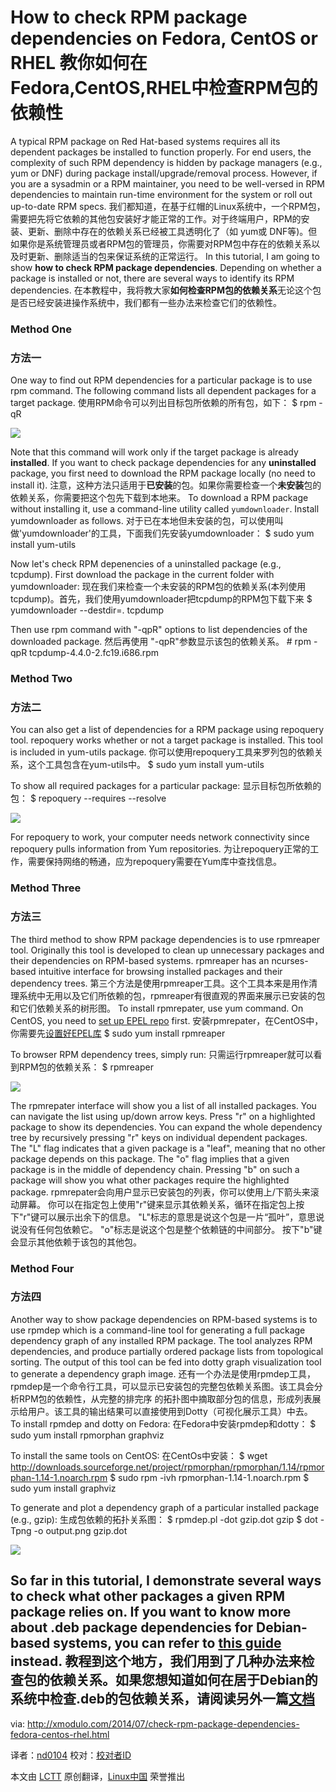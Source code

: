 How to check RPM package dependencies on Fedora, CentOS or RHEL
教你如何在Fedora,CentOS,RHEL中检查RPM包的依赖性
================================================================================
A typical RPM package on Red Hat-based systems requires all its dependent packages be installed to function properly. 
For end users, the complexity of such RPM dependency is hidden by package managers (e.g., yum or DNF) during package install/upgrade/removal process. However, if you are a sysadmin or a RPM maintainer, you need to be well-versed in RPM dependencies to maintain run-time environment for the system or roll out up-to-date RPM specs.
我们都知道，在基于红帽的Linux系统中，一个RPM包，需要把先将它依赖的其他包安装好才能正常的工作。对于终端用户，RPM的安装、更新、删除中存在的依赖关系已经被工具透明化了（如 yum或 DNF等)。但如果你是系统管理员或者RPM包的管理员，你需要对RPM包中存在的依赖关系以及时更新、删除适当的包来保证系统的正常运行。
In this tutorial, I am going to show **how to check RPM package dependencies**. Depending on whether a package is installed or not, there are several ways to identify its RPM dependencies.
在本教程中，我将教大家**如何检查RPM包的依赖关系**无论这个包是否已经安装进操作系统中，我们都有一些办法来检查它们的依赖性。
### Method One ###
### 方法一 ###
One way to find out RPM dependencies for a particular package is to use rpm command. The following command lists all dependent packages for a target package.
使用RPM命令可以列出目标包所依赖的所有包，如下：
    $ rpm -qR <package-name> 

![](https://farm6.staticflickr.com/5512/14659620723_4a36970efc_o.png)

Note that this command will work only if the target package is already **installed**. If you want to check package dependencies for any **uninstalled** package, you first need to download the RPM package locally (no need to install it).
注意，这种方法只适用于**已安装**的包。如果你需要检查一个**未安装**包的依赖关系，你需要把这个包先下载到本地来。
To download a RPM package without installing it, use a command-line utility called `yumdownloader`. Install yumdownloader as follows.
对于已在本地但未安装的包，可以使用叫做'yumdownloader'的工具，下面我们先安装yumdownloader：
    $ sudo yum install yum-utils 

Now let's check RPM depenencies of a uninstalled package (e.g., tcpdump). First download the package in the current folder with yumdownloader:
现在我们来检查一个未安装的RPM包的依赖关系(本列使用 tcpdump)。首先，我们使用yumdownloader把tcpdump的RPM包下载下来
    $ yumdownloader --destdir=. tcpdump 

Then use rpm command with "-qpR" options to list dependencies of the downloaded package.
然后再使用 "-qpR"参数显示该包的依赖关系。
    # rpm -qpR tcpdump-4.4.0-2.fc19.i686.rpm

### Method Two ###
### 方法二 ###
You can also get a list of dependencies for a RPM package using repoquery tool. repoquery works whether or not a target package is installed. This tool is included in yum-utils package.
你可以使用repoquery工具来罗列包的依赖关系，这个工具包含在yum-utils中。
    $ sudo yum install yum-utils

To show all required packages for a particular package:
显示目标包所依赖的包：
    $ repoquery --requires --resolve <package-name> 

![](https://farm3.staticflickr.com/2935/14453103778_05db349b19_o.png)

For repoquery to work, your computer needs network connectivity since repoquery pulls information from Yum repositories.
为让repoquery正常的工作，需要保持网络的畅通，应为repoquery需要在Yum库中查找信息。
### Method Three ###
### 方法三 ###
The third method to show RPM package dependencies is to use rpmreaper tool. 
Originally this tool is developed to clean up unnecessary packages and their dependencies on RPM-based systems. 
rpmreaper has an ncurses-based intuitive interface for browsing installed packages and their dependency trees.
第三个方法是使用rpmreaper工具。这个工具本来是用作清理系统中无用以及它们所依赖的包，rpmreaper有很直观的界面来展示已安装的包和它们依赖关系的树形图。
To install rpmrepater, use yum command. On CentOS, you need to [set up EPEL repo][1] first.
安装rpmrepater，在CentOS中，你需要先[设置好EPEL库][1]
    $ sudo yum install rpmreaper 

To browser RPM dependency trees, simply run:
只需运行rpmreaper就可以看到RPM包的依赖关系：
    $ rpmreaper 

![](https://farm4.staticflickr.com/3838/14636456131_99a3c26945_z.jpg)

The rpmrepater interface will show you a list of all installed packages. You can navigate the list using up/down arrow keys.
 Press "r" on a highlighted package to show its dependencies. 
 You can expand the whole dependency tree by recursively pressing "r" keys on individual dependent packages.
  The "L" flag indicates that a given package is a "leaf", meaning that no other package depends on this package. 
  The "o" flag implies that a given package is in the middle of dependency chain. 
  Pressing "b" on such a package will show you what other packages require the highlighted package.
rpmrepater会向用户显示已安装包的列表，你可以使用上/下箭头来滚动屏幕。
你可以在指定包上使用"r"键来显示其依赖关系，循环在指定包上按下"r"键可以展示出余下的信息。
"L"标志的意思是说这个包是一片“孤叶”，意思说说没有任何包依赖它。
"o"标志是说这个包是整个依赖链的中间部分。
按下"b"键会显示其他依赖于该包的其他包。
### Method Four ###
### 方法四 ###
Another way to show package dependencies on RPM-based systems 
is to use rpmdep which is a command-line tool for generating a full package dependency graph of 
any installed RPM package. The tool analyzes RPM dependencies, and produce partially ordered package lists from 
topological sorting. The output of this tool can be fed into dotty graph visualization tool 
to generate a dependency graph image.
还有一个办法是使用rpmdep工具，rpmdep是一个命令行工具，可以显示已安装包的完整包依赖关系图。该工具会分析RPM包的依赖性，从完整的排完序
的拓扑图中摘取部分包的信息，形成列表展示给用户。该工具的输出结果可以直接使用到Dotty（可视化展示工具）中去。
To install rpmdep and dotty on Fedora:
在Fedora中安装rpmdep和dotty：
    $ sudo yum install rpmorphan graphviz 

To install the same tools on CentOS:
在CentOs中安装：
    $ wget http://downloads.sourceforge.net/project/rpmorphan/rpmorphan/1.14/rpmorphan-1.14-1.noarch.rpm
    $ sudo rpm -ivh rpmorphan-1.14-1.noarch.rpm
    $ sudo yum install graphviz 

To generate and plot a dependency graph of a particular installed package (e.g., gzip):
生成包依赖的拓扑关系图：
    $ rpmdep.pl -dot gzip.dot gzip
    $ dot -Tpng -o output.png gzip.dot 

![](https://farm4.staticflickr.com/3918/14453050980_53de4e8277_z.jpg)

So far in this tutorial, I demonstrate several ways to check what other packages a given RPM package relies on. 
If you want to know more about .deb package dependencies for Debian-based systems, 
you can refer to [this guide][2] instead.
教程到这个地方，我们用到了几种办法来检查包的依赖关系。如果您想知道如何在居于Debian的系统中检查.deb的包依赖关系，请阅读另外一篇[文档][2]
--------------------------------------------------------------------------------

via: http://xmodulo.com/2014/07/check-rpm-package-dependencies-fedora-centos-rhel.html

译者：[nd0104](https://github.com/nd0104) 校对：[校对者ID](https://github.com/校对者ID)

本文由 [LCTT](https://github.com/LCTT/TranslateProject) 原创翻译，[Linux中国](http://linux.cn/) 荣誉推出

[1]:http://xmodulo.com/2013/03/how-to-set-up-epel-repository-on-centos.html
[2]:http://xmodulo.com/2013/07/how-to-check-package-dependencies-on-ubuntu-or-debian.html
